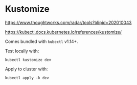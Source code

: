 # Kustomize

https://www.thoughtworks.com/radar/tools?blipid=202010043

https://kubectl.docs.kubernetes.io/references/kustomize/

Comes bundled with `kubectl` v1.14+.

Test locally with:

```
kubectl kustomize dev
```

Apply to cluster with:

```
kubectl apply -k dev
```
